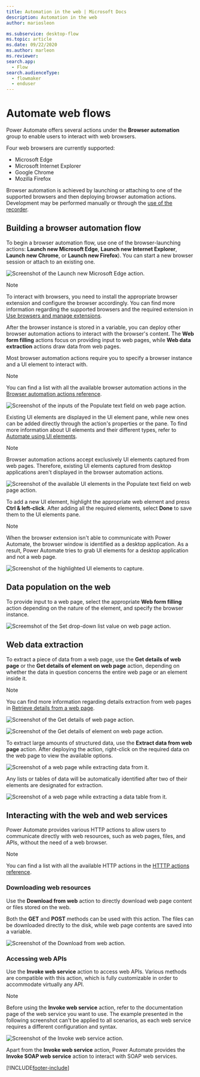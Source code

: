 ```yaml
---
title: Automation in the web | Microsoft Docs
description: Automation in the web
author: mariosleon

ms.subservice: desktop-flow
ms.topic: article
ms.date: 09/22/2020
ms.author: marleon
ms.reviewer: 
search.app: 
  - Flow
search.audienceType: 
  - flowmaker
  - enduser
---
```

# Automate web flows

Power Automate offers several actions under the **Browser automation** group to enable users to interact with web browsers.

Four web browsers are currently supported:
- Microsoft Edge
- Microsoft Internet Explorer
- Google Chrome
- Mozilla Firefox

Browser automation is achieved by launching or attaching to one of the supported browsers and then deploying browser automation actions. Development may be performed manually or through the [use of the recorder](recording-flow.md).

## Building a browser automation flow

To begin a browser automation flow, use one of the browser-launching actions: **Launch new Microsoft Edge**, **Launch new Internet Explorer**, **Launch new Chrome**, or **Launch new Firefox**). You can start a new browser session or attach to an existing one.

![Screenshot of the Launch new Microsoft Edge action.](.\media\web-automation\launch-new-microsoft-edge-action.png)

> [!NOTE]
> To interact with browsers, you need to install the appropriate browser extension and configure the browser accordingly. You can find more information regarding the supported browsers and the required extension in [Use browsers and manage extensions](using-browsers.md).


After the browser instance is stored in a variable, you can deploy other browser automation actions to interact with the browser's content. The **Web form filling** actions focus on providing input to web pages, while **Web data extraction** actions draw data from web pages.

Most browser automation actions require you to specify a browser instance and a UI element to interact with. 

> [!NOTE]
> You can find a list with all the available browser automation actions in the [Browser automation actions reference](actions-reference/webautomation.md).

![Screenshot of the inputs of the Populate text field on web page action.](.\media\web-automation\web-action-inputs.png)

Existing UI elements are displayed in the UI element pane, while new ones can be added directly through the action's properties or the pane. To find more information about UI elements and their different types, refer to [Automate using UI elements](ui-elements.md).

> [!NOTE]
> Browser automation actions accept exclusively UI elements captured from web pages. Therefore, existing UI elements captured from desktop applications aren't displayed in the browser automation actions.


![Screenshot of the available UI elements in the Populate text field on web page action.](.\media\web-automation\adding-new-elements-through-a-web-action.png)

To add a new UI element, highlight the appropriate web element and press **Ctrl & left-click**. After adding all the required elements, select **Done** to save them to the UI elements pane.

> [!NOTE]
> When the browser extension isn't able to communicate with Power Automate, the browser window is identified as a desktop application. As a result, Power Automate tries to grab UI elements for a desktop application and not a web page.

![Screenshot of the highlighted UI elements to capture.](.\media\web-automation\capturing-new-elements.png)

## Data population on the web

To provide input to a web page, select the appropriate **Web form filling** action depending on the nature of the element, and specify the browser instance.

![Screemshot of the Set drop-down list value on web page action.](.\media\web-automation\set-drop-down-list-value-on-web-page-action.png)

## Web data extraction

To extract a piece of data from a web page, use the **Get details of web page** or the **Get details of element on web page** action, depending on whether the data in question concerns the entire web page or an element inside it.

> [!NOTE]
> You can find more information regarding details extraction from web pages in [Retrieve details from a web page](how-to/retrieve-details-web-page.md).

![Screenshot of the Get details of web page action.](.\media\web-automation\get-details-of-web-page-action.png)

![Screenshot of the Get details of element on web page action.](.\media\web-automation\get-details-of-element-on-web-page-action.png)

To extract large amounts of structured data, use the **Extract data from web page** action. After deploying the action, right-click on the required data on the web page to view the available options.

![Screenshot of a web page while extracting data from it.](.\media\web-automation\extracting-data-from-web-page.png)

Any lists or tables of data will be automatically identified after two of their elements are designated for extraction.

![Screenshot of a web page while extracting a data table from it.](.\media\web-automation\extracting-data-table-from-web-page.png)

## Interacting with the web and web services

Power Automate provides various HTTP actions to allow users to communicate directly with web resources, such as web pages, files, and APIs, without the need of a web browser.

> [!NOTE]
> You can find a list with all the available HTTP actions in the [HTTTP actions reference](actions-reference/web.md).

### Downloading web resources

Use the **Download from web** action to directly download web page content or files stored on the web.

Both the **GET** and **POST** methods can be used with this action. The files can be downloaded directly to the disk, while web page contents are saved into a variable.

![Screenshot of the Download from web action.](./media/interacting-web-services/download-from-web-action.png)

### Accessing web APIs

Use the **Invoke web service** action to access web APIs. Various methods are compatible with this action, which is fully customizable in order to accommodate virtually any API.

> [!NOTE]
> Before using the **Invoke web service** action, refer to the documentation page of the web service you want to use. The example presented in the following screenshot can't be applied to all scenarios, as each web service requires a different configuration and syntax. 

![Screenshot of the Invoke web service action.](./media/interacting-web-services/invoke-web-service-action.png)

Apart from the **Invoke web service** action, Power Automate provides the **Invoke SOAP web service** action to interact with SOAP web services.

[!INCLUDE[footer-include](../includes/footer-banner.md)]